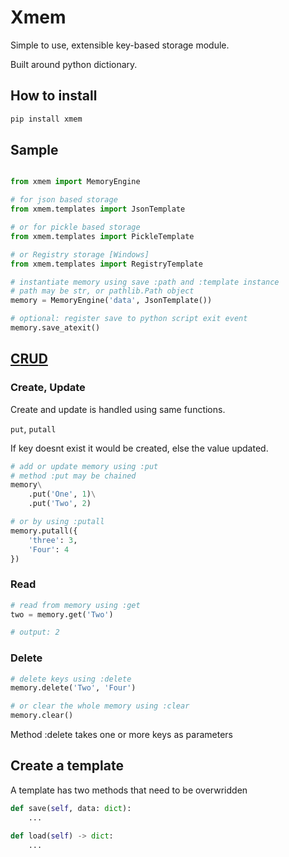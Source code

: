 # Xmem

Simple to use, extensible key-based storage module.

Built around python dictionary.

## How to install

```bash
pip install xmem
```

## Sample

```python

from xmem import MemoryEngine

# for json based storage
from xmem.templates import JsonTemplate

# or for pickle based storage
from xmem.templates import PickleTemplate

# or Registry storage [Windows]
from xmem.templates import RegistryTemplate

# instantiate memory using save :path and :template instance
# path may be str, or pathlib.Path object
memory = MemoryEngine('data', JsonTemplate())

# optional: register save to python script exit event
memory.save_atexit()

```

## [C](#create-update)[R](#read)[U](#create-update)[D](#delete)

### Create, Update

Create and update is handled using same functions.

`put`, `putall`

If key doesnt exist it would be created, else the value updated.

```python
# add or update memory using :put
# method :put may be chained
memory\
    .put('One', 1)\
    .put('Two', 2)

# or by using :putall
memory.putall({
    'three': 3,
    'Four': 4
})
```

### Read

```python
# read from memory using :get
two = memory.get('Two')

# output: 2
```

### Delete

```python
# delete keys using :delete
memory.delete('Two', 'Four')

# or clear the whole memory using :clear
memory.clear()
```

Method :delete takes one or more keys as parameters

## Create a template

A template has two methods that need to be overwridden

```python
def save(self, data: dict):
    ...
```

```python
def load(self) -> dict:
    ...
```

